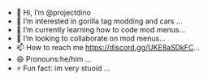 - 👋 Hi, I’m @projectdino
- 👀 I’m interested in gorilla tag modding and cars ...
- 🌱 I’m currently learning how to code mod menus...
- 💞️ I’m looking to collaborate on mod menus...
- 📫 How to reach me https://discord.gg/UKE8aSDkFC...
- 😄 Pronouns:he/him ...
- ⚡ Fun fact: im very stuoid ...

<!---
projectdino/projectdino is a ✨ special ✨ repository because its `README.md` (this file) appears on your GitHub profile.
You can click the Preview link to take a look at your changes.
--->
